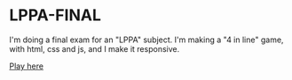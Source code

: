# LPPA-FINAL
I'm doing a final exam for an "LPPA" subject. I'm making a "4 in line" game, with html, css and js, and I make it responsive.

[Play here](https://fernandofrank.github.io/LPPA-FINAL/)

